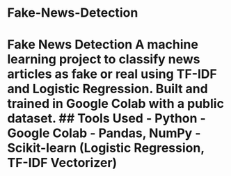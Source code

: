 # Fake-News-Detection
# Fake News Detection  A machine learning project to classify news articles as fake or real using TF-IDF and Logistic Regression.   Built and trained in Google Colab with a public dataset.  ## Tools Used - Python   - Google Colab   - Pandas, NumPy   - Scikit-learn (Logistic Regression, TF-IDF Vectorizer) 
